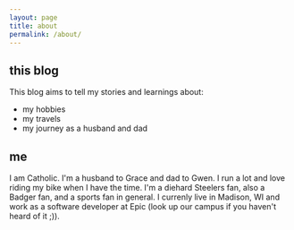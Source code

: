 ```yaml
---
layout: page
title: about
permalink: /about/
---
```


## this blog
This blog aims to tell my stories and learnings about:
- my hobbies
- my travels
- my journey as a husband and dad


## me
I am Catholic. I'm a husband to Grace and dad to Gwen.
I run a lot and love riding my bike when I have the 
time. I'm a diehard Steelers fan, also a Badger fan, and 
a sports fan in general. I currenly live in 
Madison, WI and work as a software developer at Epic 
(look up our campus if you haven't heard of it ;)). 